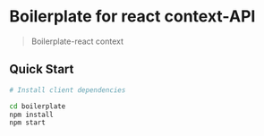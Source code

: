 # Boilerplate for react context-API

> Boilerplate-react context

## Quick Start

```bash
# Install client dependencies

cd boilerplate
npm install
npm start
```
